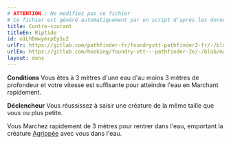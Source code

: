 ```yaml
---
# ATTENTION : Ne modifiez pas ce fichier
# Ce fichier est généré automatiquement par un script d'après les données du module Foundry VTT officiel et de sa traduction
title: Contre-courant
titleEn: Riptide
id: o1LhDmwymrpEy1u2
urlFr: https://gitlab.com/pathfinder-fr/foundryvtt-pathfinder2-fr/-/blob/master/data/feats/o1LhDmwymrpEy1u2.htm
urlEn: https://gitlab.com/hooking/foundry-vtt---pathfinder-2e/-/blob/master/packs/data/feats.db/riptide.json
layout: dons
---
```

**Conditions** Vous êtes à 3 mètres d'une eau d'au moins 3 mètres de profondeur et votre vitesse est suffisante pour atteindre l'eau en Marchant rapidement.

**Déclencheur** Vous réussissez à saisir une créature de la même taille que vous ou plus petite.

Vous Marchez rapidement de 3 mètres pour rentrer dans l'eau, emportant la créature [Agrippée](../conditions/agrippé-empoigné.html) avec vous dans l'eau.
